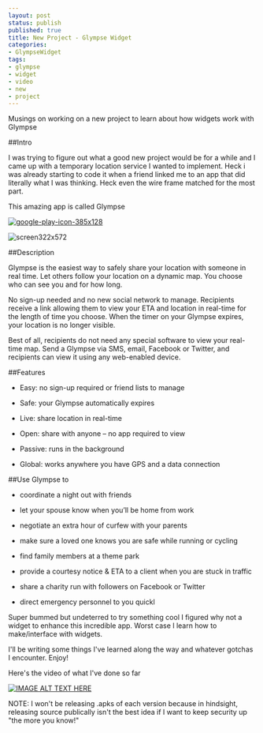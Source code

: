 ```yaml
---
layout: post
status: publish
published: true
title: New Project - Glympse Widget
categories:
- GlympseWidget
tags:
- glympse
- widget
- video
- new
- project
---
```

Musings on working on a new project to learn about how widgets work with Glympse

##Intro

I was trying to figure out what a good new project would be for a while
and I came up with a temporary location service I wanted to implement.
Heck i was already starting to code it when a friend linked me to an app
that did literally what I was thinking. Heck even the wire frame matched
for the most part.

This amazing app is called Glympse

[![google-play-icon-385x128](http://www.objectivetruth.ca/wp-content/uploads/2014/05/google-play-icon-385x128-e1402173261566.png)](https://play.google.com/store/apps/details?id=com.glympse.android.glympse&hl=en)

![screen322x572](http://www.objectivetruth.ca/wp-content/uploads/2014/07/screen322x572.jpeg)

##Description

Glympse is the easiest way to safely share your location with someone
in real time. Let others follow your location on a dynamic map. You
choose who can see you and for how long.

No sign-up needed and no new social network to manage. Recipients
receive a link allowing them to view your ETA and location in real-time
for the length of time you choose. When the timer on your Glympse
expires, your location is no longer visible. 

Best of all, recipients do
not need any special software to view your real-time map. Send a Glympse
via SMS, email, Facebook or Twitter, and recipients can view it using
any web-enabled device.

##Features

* Easy: no sign-up required or friend lists to manage

* Safe: your Glympse automatically expires

* Live: share location in real-time

* Open: share with anyone – no app required to view

* Passive: runs in the background

* Global: works anywhere you have GPS and a data connection

##Use Glympse to

* coordinate a night out with friends

* let your spouse know when you’ll be home from work

* negotiate an extra hour of curfew with your parents

* make sure a loved one knows you are safe while running or cycling

* find family members at a theme park

* provide a courtesy notice & ETA to a client when you are stuck in traffic

* share a charity run with followers on Facebook or Twitter

* direct emergency personnel to you quickl

Super bummed but undeterred to try something cool I figured why not a
widget to enhance this incredible app. Worst case I learn how to
make/interface with widgets.

I'll be writing some things I've learned along the way and whatever
gotchas I encounter. Enjoy!

Here's the video of what I've done so far

[![IMAGE ALT TEXT HERE](http://img.youtube.com/vi/-F7wFtGWJ5E/0.jpg)](http://www.youtube.com/watch?v=-F7wFtGWJ5E)

NOTE: I won't be releasing .apks of each version because in hindsight,
releasing source publically isn't the best idea if I want to keep
security up "the more you know!"
